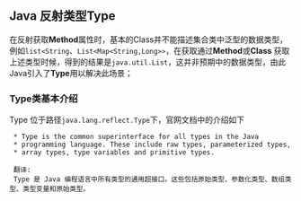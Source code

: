 ## Java 反射类型Type
在反射获取**Method**属性时，基本的Class并不能描述集合类中泛型的数据类型，例如```list<String```、```List<Map<String,Long>>```，在获取通过**Method**或**Class** 获取上述类型时候，得到的结果是```java.util.List```，这并非预期中的数据类型，由此Java引入了**Type**用以解决此场景；
### Type类基本介绍
Type 位于路径```java.lang.reflect.Type```下，官网文档中的介绍如下
```
 * Type is the common superinterface for all types in the Java
 * programming language. These include raw types, parameterized types,
 * array types, type variables and primitive types.
 
 翻译:
 Type 是 Java 编程语言中所有类型的通用超接口。这些包括原始类型、参数化类型、数组类型、类型变量和原始类型。
```
